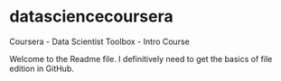 # datasciencecoursera
Coursera - Data Scientist Toolbox - Intro Course

Welcome to the Readme file. I definitively need to get the basics of file edition in GitHub. 
